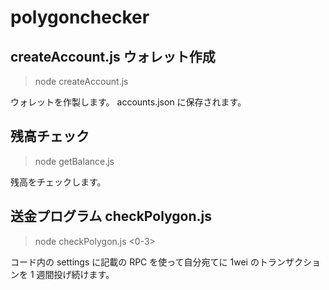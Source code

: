 # polygonchecker

## createAccount.js ウォレット作成

> node createAccount.js

ウォレットを作製します。
accounts.json に保存されます。

## 残高チェック

> node getBalance.js

残高をチェックします。

## 送金プログラム checkPolygon.js

> node checkPolygon.js <0-3>

コード内の settings に記載の RPC を使って自分宛てに 1wei のトランザクションを 1 週間投げ続けます。
